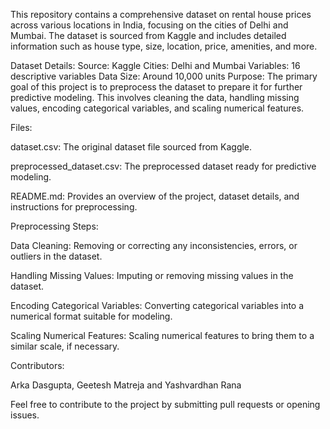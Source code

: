 This repository contains a comprehensive dataset on rental house prices across various locations in India, focusing on the cities of Delhi and Mumbai. The dataset is sourced from Kaggle and includes detailed information such as house type, size, location, price, amenities, and more.

Dataset Details:
Source: Kaggle
Cities: Delhi and Mumbai
Variables: 16 descriptive variables
Data Size: Around 10,000 units
Purpose:
The primary goal of this project is to preprocess the dataset to prepare it for further predictive modeling. This involves cleaning the data, handling missing values, encoding categorical variables, and scaling numerical features.

Files:

dataset.csv: The original dataset file sourced from Kaggle.

preprocessed_dataset.csv: The preprocessed dataset ready for predictive modeling.

README.md: Provides an overview of the project, dataset details, and instructions for preprocessing.

Preprocessing Steps:

Data Cleaning: Removing or correcting any inconsistencies, errors, or outliers in the dataset.

Handling Missing Values: Imputing or removing missing values in the dataset.

Encoding Categorical Variables: Converting categorical variables into a numerical format suitable for modeling.

Scaling Numerical Features: Scaling numerical features to bring them to a similar scale, if necessary.

Contributors:

Arka Dasgupta, Geetesh Matreja and Yashvardhan Rana

Feel free to contribute to the project by submitting pull requests or opening issues.
